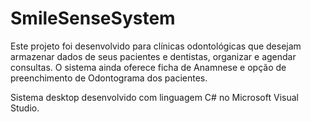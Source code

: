﻿# SmileSenseSystem

Este projeto foi desenvolvido para clínicas odontológicas que desejam armazenar dados de seus pacientes e dentistas,
organizar e agendar consultas. 
O sistema ainda oferece ficha de Anamnese e opção de preenchimento de Odontograma dos pacientes.

Sistema desktop desenvolvido com linguagem C# no Microsoft Visual Studio.
